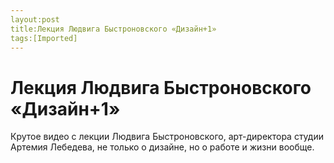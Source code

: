 ```yaml
---
layout:post
title:Лекция Людвига Быстроновского «Дизайн+1»
tags:[Imported]
---
```

# Лекция Людвига Быстроновского «Дизайн+1»

Крутое видео c лекции Людвига Быстроновского, арт-директора студии Артемия Лебедева, не только о дизайне, но о работе и жизни вообще.